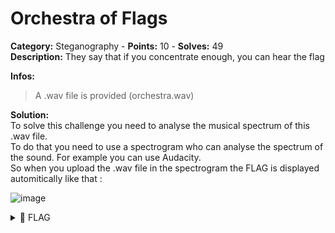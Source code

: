 # Orchestra of Flags

**Category:** Steganography - **Points:** 10 - **Solves:** 49\
**Description:** They say that if you concentrate enough, you can hear the flag

**Infos:**

> A .wav file is provided (orchestra.wav)

**Solution:**\
To solve this challenge you need to analyse the musical spectrum of this .wav file.\
To do that you need to use a spectrogram who can analyse the spectrum of the sound. For example you can use Audacity.\
So when you upload the .wav file in the spectrogram the FLAG is displayed automitically like that :

![image](https://user-images.githubusercontent.com/90919471/133908183-cef4d1d6-843c-41b7-83da-43865b5a7637.png)

<details>

<summary><span data-gb-custom-inline data-tag="emoji" data-code="1f6a9">🚩</span> FLAG</summary>

```
DVC{5p3c7r06r4m_m461c}
```

</details>
